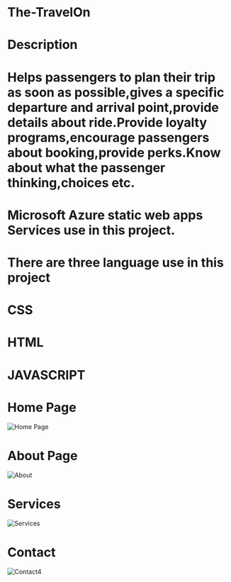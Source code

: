 # The-TravelOn
# Description
# Helps passengers to plan their trip as soon as possible,gives a specific departure and arrival point,provide details about ride.Provide loyalty programs,encourage passengers about booking,provide perks.Know about what the passenger thinking,choices etc.
# Microsoft Azure  static web apps Services use in this project.
# There are three language use in this project
# CSS 
# HTML
# JAVASCRIPT
# Home Page
![Home Page](https://user-images.githubusercontent.com/113011172/189979324-0f3ecf5f-7b57-47b6-9c44-3a03591528d4.png)
# About Page
![About](https://user-images.githubusercontent.com/113011172/189979517-84cac2c9-1ddd-419e-a09d-f040d8ddf5e1.png)
# Services
![Services](https://user-images.githubusercontent.com/113011172/189979723-39274373-9528-4d2a-b01f-23fa0a5972e0.png)
# Contact
![Contact4](https://user-images.githubusercontent.com/113011172/189979780-de566c5a-813b-44f7-83f6-de41b59d7bab.png)
